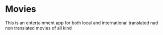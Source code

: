 # Movies
This is an entertainment app for  both local and international translated nad non translated movies of all kind
        